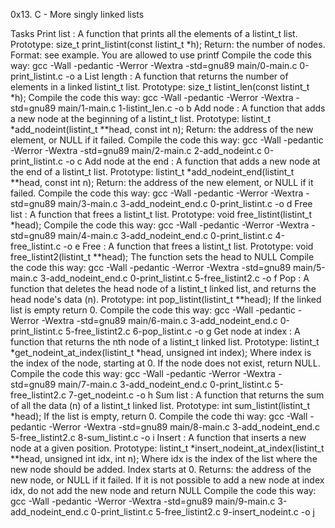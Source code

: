 0x13. C - More singly linked lists

Tasks
Print list : A function that prints all the elements of a listint_t list.
Prototype: size_t print_listint(const listint_t *h);
Return: the number of nodes.
Format: see example.
You are allowed to use printf
Compile the code this way: gcc -Wall -pedantic -Werror -Wextra -std=gnu89 main/0-main.c 0-print_listint.c -o a
List length : A function that returns the number of elements in a linked listint_t list.
Prototype: size_t listint_len(const listint_t *h);
Compile the code this way: gcc -Wall -pedantic -Werror -Wextra -std=gnu89 main/1-main.c 1-listint_len.c -o b
Add node : A function that adds a new node at the beginning of a listint_t list.
Prototype: listint_t *add_nodeint(listint_t **head, const int n);
Return: the address of the new element, or NULL if it failed.
Compile the code this way: gcc -Wall -pedantic -Werror -Wextra -std=gnu89 main/2-main.c 2-add_nodeint.c 0-print_listint.c -o c
Add node at the end : A function that adds a new node at the end of a listint_t list.
Prototype: listint_t *add_nodeint_end(listint_t **head, const int n);
Return: the address of the new element, or NULL if it failed.
Compile the code this way: gcc -Wall -pedantic -Werror -Wextra -std=gnu89 main/3-main.c 3-add_nodeint_end.c 0-print_listint.c -o d
Free list : A function that frees a listint_t list.
Prototype: void free_listint(listint_t *head);
Compile the code this way: gcc -Wall -pedantic -Werror -Wextra -std=gnu89 main/4-main.c 3-add_nodeint_end.c 0-print_listint.c 4-free_listint.c -o e
Free : A function that frees a listint_t list.
Prototype: void free_listint2(listint_t **head);
The function sets the head to NULL
Compile the code this way: gcc -Wall -pedantic -Werror -Wextra -std=gnu89 main/5-main.c 3-add_nodeint_end.c 0-print_listint.c 5-free_listint2.c -o f
Pop : A function that deletes the head node of a listint_t linked list, and returns the head node's data (n).
Prototype: int pop_listint(listint_t **head);
If the linked list is empty return 0.
Compile the code this way:  gcc -Wall -pedantic -Werror -Wextra -std=gnu89 main/6-main.c 3-add_nodeint_end.c 0-print_listint.c 5-free_listint2.c 6-pop_listint.c -o g
Get node at index : A function that returns the nth node of a listint_t linked list.
Prototype: listint_t *get_nodeint_at_index(listint_t *head, unsigned int index);
Where index is the index of the node, starting at 0.
If the node does not exist, return NULL.
Compile the code this way: gcc -Wall -pedantic -Werror -Wextra -std=gnu89 main/7-main.c 3-add_nodeint_end.c 0-print_listint.c 5-free_listint2.c 7-get_nodeint.c -o h
Sum list : A function that returns the sum of all the data (n) of a listint_t linked list.
Prototype: int sum_listint(listint_t *head);
If the list is empty, return 0.
Compile the code thi way: gcc -Wall -pedantic -Werror -Wextra -std=gnu89 main/8-main.c 3-add_nodeint_end.c 5-free_listint2.c 8-sum_listint.c -o i
Insert : A function that inserts a new node at a given position.
Prototype: listint_t *insert_nodeint_at_index(listint_t **head, unsigned int idx, int n);
Where idx is the index of the list where the new node should be added. Index starts at 0.
Returns: the address of the new node, or NULL if it failed.
If it is not possible to add a new node at index idx, do not add the new node and return NULL
Compile the code this way: gcc -Wall -pedantic -Werror -Wextra -std=gnu89 main/9-main.c 3-add_nodeint_end.c 0-print_listint.c 5-free_listint2.c 9-insert_nodeint.c -o j
